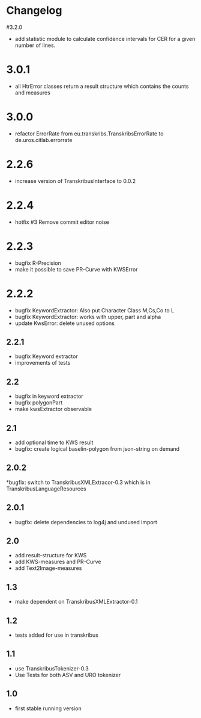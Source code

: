 
# Changelog

#3.2.0
* add statistic module to calculate confidence intervals for CER for a given number of lines.

# 3.0.1
* all HtrError classes return a result structure which contains the counts and measures

# 3.0.0
* refactor ErrorRate from eu.transkribs.TranskribsErrorRate to de.uros.citlab.errorrate

# 2.2.6
* increase version of TranskribusInterface to 0.0.2

# 2.2.4
* hotfix #3 Remove commit editor noise

# 2.2.3
* bugfix R-Precision
* make it possible to save PR-Curve with KWSError

# 2.2.2
* bugfix KeywordExtractor: Also put Character Class M,Cs,Co to L
* bugfix KeywordExtractor: works with upper, part and alpha
* update KwsError: delete unused options
## 2.2.1
* bugfix Keyword extractor
* improvements of tests

## 2.2
* bugfix in keyword extractor
* bugfix polygonPart
* make kwsExtractor observable

## 2.1
* add optional time to KWS result
* bugfix: create logical baselin-polygon from json-string on demand

## 2.0.2
*bugfix: switch to TranskribusXMLExtracor-0.3 which is in TranskribusLanguageResources

## 2.0.1
* bugfix: delete dependencies to log4j and undused import

## 2.0
* add result-structure for KWS
* add KWS-measures and PR-Curve
* add Text2Image-measures

## 1.3
* make dependent on TranskribusXMLExtractor-0.1

## 1.2
* tests added for use in transkribus

## 1.1
* use TranskribusTokenizer-0.3 
* Use Tests for both ASV and URO tokenizer

## 1.0
* first stable running version
